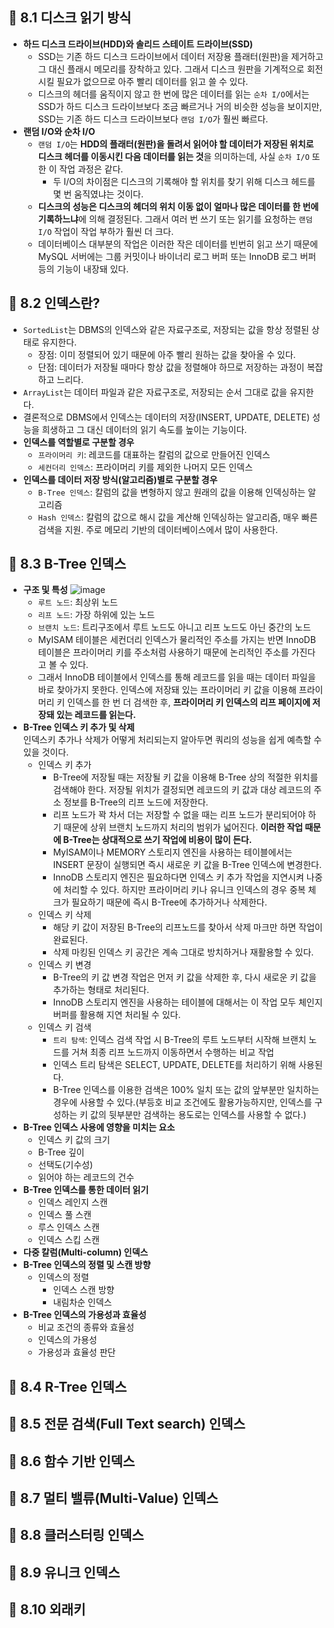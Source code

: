 ## 🦅 8.1 디스크 읽기 방식
* **하드 디스크 드라이브(HDD)와 솔리드 스테이트 드라이브(SSD)**
  * SSD는 기존 하드 디스크 드라이브에서 데이터 저장용 플래터(원판)을 제거하고 그 대신 플래시 메모리를 장착하고 있다. 그래서 디스크 원판을 기계적으로 회전시킬 필요가 없으므로 아주 빨리 데이터를 읽고 쓸 수 있다.
  * 디스크의 헤더를 움직이지 않고 한 번에 많은 데이터를 읽는 `순차 I/O`에서는 SSD가 하드 디스크 드라이브보다 조금 빠르거나 거의 비슷한 성능을 보이지만, SSD는 기존 하드 디스크 드라이브보다 `랜덤 I/O`가 훨씬 빠르다.
* **랜덤 I/O와 순차 I/O**
  * `랜덤 I/O`는 **HDD의 플래터(원판)을 돌려서 읽어야 할 데이터가 저장된 위치로 디스크 헤더를 이동시킨 다음 데이터를 읽는 것**을 의미하는데, 사실 `순차 I/O` 또한 이 작업 과정은 같다.
    * 두 I/O의 차이점은 디스크의 기록해야 할 위치를 찾기 위해 디스크 헤드를 몇 번 움직였냐는 것이다.
  * **디스크의 성능은 디스크의 헤더의 위치 이동 없이 얼마나 많은 데이터를 한 번에 기록하느냐**에 의해 결정된다. 그래서 여러 번 쓰기 또는 읽기를 요청하는 `랜덤 I/O` 작업이 작업 부하가 훨씬 더 크다.
  * 데이터베이스 대부분의 작업은 이러한 작은 데이터를 빈번히 읽고 쓰기 때문에 MySQL 서버에는 그룹 커밋이나 바이너리 로그 버퍼 또는 InnoDB 로그 버퍼 등의 기능이 내장돼 있다.
## 🦅 8.2 인덱스란?
* `SortedList`는 DBMS의 인덱스와 같은 자료구조로, 저장되는 값을 항상 정렬된 상태로 유지한다.
  * 장점: 이미 정렬되어 있기 때문에 아주 빨리 원하는 값을 찾아올 수 있다.
  * 단점: 데이터가 저장될 때마다 항상 값을 정렬해야 하므로 저장하는 과정이 복잡하고 느리다.  
* `ArrayList`는 데이터 파일과 같은 자료구조로, 저장되는 순서 그대로 값을 유지한다.
* 결론적으로 DBMS에서 인덱스는 데이터의 저장(INSERT, UPDATE, DELETE) 성능을 희생하고 그 대신 데이터의 읽기 속도를 높이는 기능이다.
* **인덱스를 역할별로 구분할 경우**
  * `프라이머리 키`: 레코드를 대표하는 칼럼의 값으로 만들어진 인덱스
  * `세컨더리 인덱스`: 프라이머리 키를 제외한 나머지 모든 인덱스
* **인덱스를 데이터 저장 방식(알고리즘)별로 구분할 경우**
  * `B-Tree 인덱스`: 칼럼의 값을 변형하지 않고 원래의 값을 이용해 인덱싱하는 알고리즘
  * `Hash 인덱스`: 칼럼의 값으로 해시 값을 계산해 인덱싱하는 알고리즘, 매우 빠른 검색을 지원. 주로 메모리 기반의 데이터베이스에서 많이 사용한다.
## 🦅 8.3 B-Tree 인덱스
* **구조 및 특성**
  ![image](https://github.com/user-attachments/assets/785a8691-1ea7-4743-b5d7-21af79b21759)
  * `루트 노드`: 최상위 노드
  * `리프 노드`: 가장 하위에 있는 노드
  * `브랜치 노드`: 트리구조에서 루트 노드도 아니고 리프 노드도 아닌 중간의 노드
  * MyISAM 테이블은 세컨더리 인덱스가 물리적인 주소를 가지는 반면 InnoDB 테이블은 프라이머리 키를 주소처럼 사용하기 때문에 논리적인 주소를 가진다고 볼 수 있다.
  * 그래서 InnoDB 테이블에서 인덱스를 통해 레코드를 읽을 때는 데이터 파일을 바로 찾아가지 못한다. 인덱스에 저장돼 있는 프라이머리 키 값을 이용해 프라이머리 키 인덱스를 한 번 더 검색한 후, **프라이머리 키 인덱스의 리프 페이지에 저장돼 있는 레코드를 읽는다.**
* **B-Tree 인덱스 키 추가 및 삭제**   
  인덱스키 추가나 삭제가 어떻게 처리되는지 알아두면 쿼리의 성능을 쉽게 예측할 수 있을 것이다.   
  * 인덱스 키 추가
    * B-Tree에 저장될 때는 저장될 키 값을 이용해 B-Tree 상의 적절한 위치를 검색해야 한다. 저장될 위치가 결정되면 레코드의 키 값과 대상 레코드의 주소 정보를 B-Tree의 리프 노드에 저장한다.
    * 리프 노드가 꽉 차서 더는 저장할 수 없을 때는 리프 노드가 분리되어야 하기 때문에 상위 브랜치 노드까지 처리의 범위가 넓어진다. **이러한 작업 때문에 B-Tree는 상대적으로 쓰기 작업에 비용이 많이 든다.**
    * MyISAM이나 MEMORY 스토리지 엔진을 사용하는 테이블에서는 INSERT 문장이 실행되면 즉시 새로운 키 값을 B-Tree 인덱스에 변경한다.
    * InnoDB 스토리지 엔진은 필요하다면 인덱스 키 추가 작업을 지연시켜 나중에 처리할 수 있다. 하지만 프라이머리 키나 유니크 인덱스의 경우 중복 체크가 필요하기 때문에 즉시 B-Tree에 추가하거나 삭제한다.
  * 인덱스 키 삭제
    * 해당 키 값이 저장된 B-Tree의 리프노드를 찾아서 삭제 마크만 하면 작업이 완료된다.
    * 삭제 마킹된 인덱스 키 공간은 계속 그대로 방치하거나 재활용할 수 있다.
  * 인덱스 키 변경
    * B-Tree의 키 값 변경 작업은 먼저 키 값을 삭제한 후, 다시 새로운 키 값을 추가하는 형태로 처리된다.
    * InnoDB 스토리지 엔진을 사용하는 테이블에 대해서는 이 작업 모두 체인지 버퍼를 활용해 지연 처리될 수 있다.
  * 인덱스 키 검색
    * `트리 탐색`: 인덱스 검색 작업 시 B-Tree의 루트 노드부터 시작해 브랜치 노드를 거쳐 최종 리프 노드까지 이동하면서 수행하는 비교 작업
    * 인덱스 트리 탐색은 SELECT, UPDATE, DELETE를 처리하기 위해 사용된다.
    * B-Tree 인덱스를 이용한 검색은 100% 일치 또는 값의 앞부분만 일치하는 경우에 사용할 수 있다.(부등호 비교 조건에도 활용가능하지만, 인덱스를 구성하는 키 값의 뒷부분만 검색하는 용도로는 인덱스를 사용할 수 없다.)
* **B-Tree 인덱스 사용에 영향을 미치는 요소**
  * 인덱스 키 값의 크기
  * B-Tree 깊이
  * 선택도(기수성)
  * 읽어야 하는 레코드의 건수
* **B-Tree 인덱스를 통한 데이터 읽기**
  * 인덱스 레인지 스캔
  * 인덱스 풀 스캔
  * 루스 인덱스 스캔
  * 인덱스 스킵 스캔
* **다중 칼럼(Multi-column) 인덱스**
* **B-Tree 인덱스의 정렬 및 스캔 방향**
  * 인덱스의 정렬
    * 인덱스 스캔 방향
    * 내림차순 인덱스
* **B-Tree 인덱스의 가용성과 효율성**
  * 비교 조건의 종류와 효율성
  * 인덱스의 가용성
  * 가용성과 효율성 판단
## 🦅 8.4 R-Tree 인덱스

## 🦅 8.5 전문 검색(Full Text search) 인덱스

## 🦅 8.6 함수 기반 인덱스

## 🦅 8.7 멀티 밸류(Multi-Value) 인덱스

## 🦅 8.8 클러스터링 인덱스

## 🦅 8.9 유니크 인덱스

## 🦅 8.10 외래키
